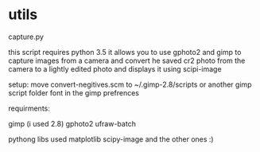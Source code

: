 # utils
capture.py

this script requires python 3.5 it allows you to
use gphoto2 and gimp to capture images from a camera and 
convert he saved cr2 photo from the camera to a lightly edited photo
and displays it using scipi-image

setup:
move convert-negitives.scm to ~/.gimp-2.8/scripts or another gimp script folder font in the gimp prefrences


requirments:

gimp (i used 2.8)
gphoto2
ufraw-batch

pythong libs used
matplotlib
scipy-image
and the other ones :)


